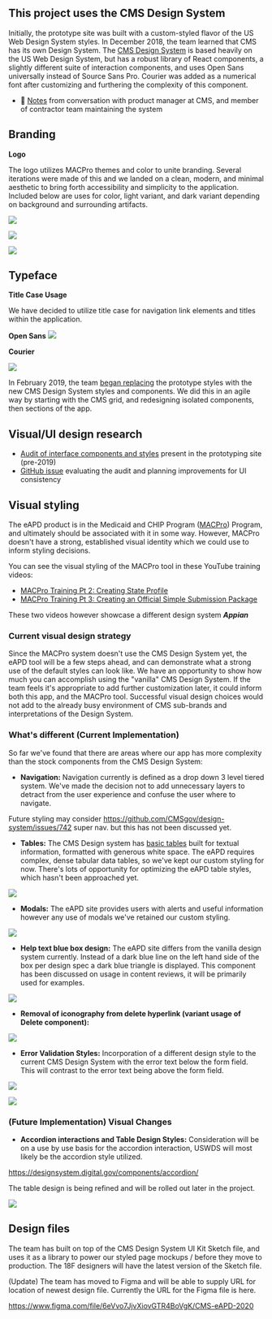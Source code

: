 ## This project uses the CMS Design System
Initially, the prototype site was built with a custom-styled flavor of the US Web Design System styles. In December 2018, the team learned that CMS has its own Design System. The [CMS Design System](https://design.cms.gov/) is based heavily on the US Web Design System, but has a robust library of React components, a slightly different suite of interaction components, and uses Open Sans universally instead of Source Sans Pro.  Courier was added as a numerical font after customizing and furthering the complexity of this component. 
- 🔐 [Notes](https://docs.google.com/document/d/18s8qUFb0nugJfNN240Gim3NeORoMchPcIyW9YZuF7QA/edit) from conversation with product manager at CMS, and member of contractor team maintaining the system

## Branding

**Logo** 

The logo utilizes MACPro themes and color to unite branding.  Several iterations were made of this and we landed on a clean, modern, and minimal aesthetic to bring forth accessibility and simplicity to the application.  Included below are uses for color, light variant, and dark variant depending on background and surrounding artifacts.  

![](https://images.zenhubusercontent.com/5e7151677c78c820a2a11970/714b889e-745b-4cb6-94ed-efcd80a77e4d)

![](https://images.zenhubusercontent.com/5e7151677c78c820a2a11970/7200baee-a50b-42ce-b8dd-6d86ff148863)

![](https://images.zenhubusercontent.com/5e7151677c78c820a2a11970/99ffcc42-3bc8-492f-9717-bc09ab8d6a7e)

## Typeface

**Title Case Usage**

We have decided to utilize title case for navigation link elements and titles within the application. 

**Open Sans**
![](https://images.zenhubusercontent.com/5e7151677c78c820a2a11970/2f2c473e-d3ea-452c-9fa3-10aa7265b9b2)


**Courier**

![](https://images.zenhubusercontent.com/5e7151677c78c820a2a11970/05fe65a5-ac76-4a18-ba98-f5fb87cd8204)

In February 2019, the team [began replacing](https://github.com/18F/cms-hitech-apd/issues/1250) the prototype styles with the new CMS Design System styles and components. We did this in an agile way by starting with the CMS grid, and redesigning isolated components, then sections of the app. 

## Visual/UI design research

- [Audit of interface components and styles](https://app.mural.co/t/gsa6/m/gsa6/1541519041265/08088a073981788567ca9b9edb33412f672144a3) present in the prototyping site (pre-2019)
- [GitHub issue](https://github.com/18F/cms-hitech-apd/issues/1082) evaluating the audit and planning improvements for UI consistency

## Visual styling
The eAPD product is in the Medicaid and CHIP Program ([MACPro](https://www.medicaid.gov/state-resource-center/medicaid-and-chip-program-portal/medicaid-and-chip-program-portal.html)) Program, and ultimately should be associated with it in some way. However, MACPro doesn't have a strong, established visual identity which we could use to inform styling decisions.

You can see the visual styling of the MACPro tool in these YouTube training videos: 
- [MACPro Training Pt 2: Creating State Profile](https://www.youtube.com/watch?v=AXkHXOB1TSc&feature=youtu.be) 
- [MACPro Training Pt 3: Creating an Official Simple Submission Package](https://www.youtube.com/watch?v=VaKwtSIXPPs&feature=youtu.be)

These two videos however showcase a different design system **_Appian_**

### Current visual design strategy
Since the MACPro system doesn't use the CMS Design System yet, the eAPD tool will be a few steps ahead, and can demonstrate what a strong use of the default styles can look like. We have an opportunity to show how much you can accomplish using the "vanilla" CMS Design System. If the team feels it's appropriate to add further customization later, it could inform both this app, and the MACPro tool. Successful visual design choices would not add to the already busy environment of CMS sub-brands and interpretations of the Design System.

### What's different (Current Implementation)
So far we've found that there are areas where our app has more complexity than the stock components from the CMS Design System:

- **Navigation:** Navigation currently is defined as a drop down 3 level tiered system.  We've made the decision not to add unnecessary layers to detract from the user experience and confuse the user where to navigate.  

Future styling may consider https://github.com/CMSgov/design-system/issues/742 super nav. but this has not been discussed yet.

- **Tables:** The CMS Design system has [basic tables](https://design.cms.gov/components/table/) built for textual information, formatted with generous white space. The eAPD requires complex, dense tabular data tables, so we've kept our custom styling for now. There's lots of opportunity for optimizing the eAPD table styles, which hasn't been approached yet. 

![](https://images.zenhubusercontent.com/5e7151677c78c820a2a11970/33d60ea2-9b50-41fe-847a-664835964a46)

- **Modals:** The eAPD site provides users with alerts and useful information however any use of modals we've retained our custom styling.

![](https://images.zenhubusercontent.com/5e7151677c78c820a2a11970/e155535b-136f-4095-9df4-dbdee9636d62)

- **Help text blue box design:** The eAPD site differs from the vanilla design system currently.  Instead of a dark blue line on the left hand side of the box per design spec a dark blue triangle is displayed.  This component has been discussed on usage in content reviews, it will be primarily used for examples.

![](https://images.zenhubusercontent.com/5e7151677c78c820a2a11970/56b608f7-cdff-4d68-a968-bf6e209318e3)

- **Removal of iconography from delete hyperlink (variant usage of Delete component):** 

![](https://images.zenhubusercontent.com/5e7151677c78c820a2a11970/515e6027-b837-448f-b6ae-2b0e576bc753)

- **Error Validation Styles:** Incorporation of a different design style to the current CMS Design System with the error text below the form field.  This will contrast to the error text being above the form field.

![](https://images.zenhubusercontent.com/5e7151677c78c820a2a11970/776cb942-e728-49ec-ab93-7034b4b89269)

![](https://images.zenhubusercontent.com/5e7151677c78c820a2a11970/88d6abec-4ea8-40f0-877e-434c0838b087)

### (Future Implementation) Visual Changes

- **Accordion interactions and Table Design Styles:** Consideration will be on a use by use basis for the accordion interaction, USWDS will most likely be the accordion style utilized. 

https://designsystem.digital.gov/components/accordion/

  The table design is being refined and will be rolled out later in the project.

![](https://images.zenhubusercontent.com/5e7151677c78c820a2a11970/f396c7d5-83f4-4ee7-825b-557bea7092c9)



## Design files
The team has built on top of the CMS Design System UI Kit Sketch file, and uses it as a library to power our styled page mockups / before they move to production. The 18F designers will have the latest version of the Sketch file.

(Update) The team has moved to Figma and will be able to supply URL for location of newest design file.  Currently the URL for the Figma file is here.

https://www.figma.com/file/6eVvo7JjvXiovGTR4BoVgK/CMS-eAPD-2020